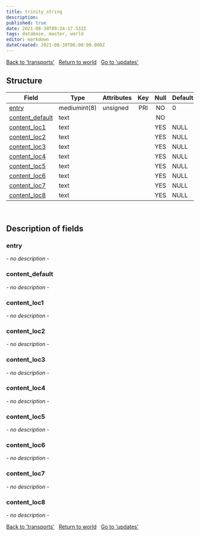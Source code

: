 ```yaml
---
title: trinity_string
description: 
published: true
date: 2021-08-30T09:24:17.532Z
tags: database, master, world
editor: markdown
dateCreated: 2021-08-30T06:00:00.000Z
---
```


<a href="https://dev.trinitycore.info/en/database/master/world/transports" class="mt-5 v-btn v-btn--depressed v-btn--flat v-btn--outlined theme--light v-size--default darkblue--text text--lighten-3"><span class="v-btn__content"><i aria-hidden="true" class="v-icon notranslate v-icon--left mdi mdi-arrow-left theme--light"></i><span>Back to 'transports'</span></span></a>&nbsp;&nbsp;&nbsp;<a href="https://dev.trinitycore.info/en/database/master/world/home" class="mt-5 v-btn v-btn--depressed v-btn--flat v-btn--outlined theme--light v-size--default darkblue--text text--lighten-3"><span class="v-btn__content"><i aria-hidden="true" class="v-icon notranslate v-icon--left mdi mdi-home-outline theme--light"></i><span>Return to world</span></span></a>&nbsp;&nbsp;&nbsp;<a href="https://dev.trinitycore.info/en/database/master/world/updates" class="mt-5 v-btn v-btn--depressed v-btn--flat v-btn--outlined theme--light v-size--default darkblue--text text--lighten-3"><span class="v-btn__content"><span>Go to 'updates'</span><i aria-hidden="true" class="v-icon notranslate v-icon--right mdi mdi-arrow-right theme--light"></i></span></a>

## Structure

| Field | Type | Attributes | Key | Null | Default | Extra | Comment |
| --- | --- | --- | :---: | :---: | --- | --- | --- |
| [entry](#entry) | mediumint(8) | unsigned | PRI | NO | 0 |  |  |
| [content_default](#content_default) | text |  |  | NO |  |  |  |
| [content_loc1](#content_loc1) | text |  |  | YES | NULL |  |  |
| [content_loc2](#content_loc2) | text |  |  | YES | NULL |  |  |
| [content_loc3](#content_loc3) | text |  |  | YES | NULL |  |  |
| [content_loc4](#content_loc4) | text |  |  | YES | NULL |  |  |
| [content_loc5](#content_loc5) | text |  |  | YES | NULL |  |  |
| [content_loc6](#content_loc6) | text |  |  | YES | NULL |  |  |
| [content_loc7](#content_loc7) | text |  |  | YES | NULL |  |  |
| [content_loc8](#content_loc8) | text |  |  | YES | NULL |  |  |
&nbsp;
## Description of fields

### entry
*- no description -*
&nbsp;

### content_default
*- no description -*
&nbsp;

### content_loc1
*- no description -*
&nbsp;

### content_loc2
*- no description -*
&nbsp;

### content_loc3
*- no description -*
&nbsp;

### content_loc4
*- no description -*
&nbsp;

### content_loc5
*- no description -*
&nbsp;

### content_loc6
*- no description -*
&nbsp;

### content_loc7
*- no description -*
&nbsp;

### content_loc8
*- no description -*
&nbsp;

<a href="https://dev.trinitycore.info/en/database/master/world/transports" class="mt-5 v-btn v-btn--depressed v-btn--flat v-btn--outlined theme--light v-size--default darkblue--text text--lighten-3"><span class="v-btn__content"><i aria-hidden="true" class="v-icon notranslate v-icon--left mdi mdi-arrow-left theme--light"></i><span>Back to 'transports'</span></span></a>&nbsp;&nbsp;&nbsp;<a href="https://dev.trinitycore.info/en/database/master/world/home" class="mt-5 v-btn v-btn--depressed v-btn--flat v-btn--outlined theme--light v-size--default darkblue--text text--lighten-3"><span class="v-btn__content"><i aria-hidden="true" class="v-icon notranslate v-icon--left mdi mdi-home-outline theme--light"></i><span>Return to world</span></span></a>&nbsp;&nbsp;&nbsp;<a href="https://dev.trinitycore.info/en/database/master/world/updates" class="mt-5 v-btn v-btn--depressed v-btn--flat v-btn--outlined theme--light v-size--default darkblue--text text--lighten-3"><span class="v-btn__content"><span>Go to 'updates'</span><i aria-hidden="true" class="v-icon notranslate v-icon--right mdi mdi-arrow-right theme--light"></i></span></a>


